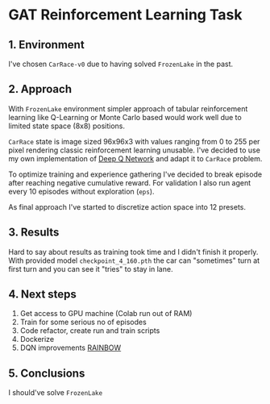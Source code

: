 # GAT Reinforcement Learning Task

## 1. Environment

I've chosen `CarRace-v0` due to having solved `FrozenLake` in the past.

## 2. Approach

With `FrozenLake` environment simpler approach of tabular reinforcement learning like Q-Learning or Monte Carlo based would work well due to limited state space (8x8) positions.

`CarRace` state is image sized 96x96x3 with values ranging from 0 to 255 per pixel rendering classic reinforcement learning unusable. I've decided to use my own implementation of [Deep Q Network](https://www.cs.toronto.edu/~vmnih/docs/dqn.pdf) and adapt it to `CarRace` problem. 

To optimize training and experience gathering I've decided to break episode after reaching negative cumulative reward. For validation I also run agent every 10 episodes without exploration (`eps`).

As final approach I've started to discretize action space into 12 presets.

## 3. Results

Hard to say about results as training took time and I didn't finish it properly. With provided model `checkpoint_4_160.pth` the car can "sometimes" turn at first turn and you can see it "tries" to stay in lane.

## 4. Next steps

1. Get access to GPU machine (Colab run out of RAM)
2. Train for some serious no of episodes
3. Code refactor, create run and train scripts
4. Dockerize
5. DQN improvements [RAINBOW](https://arxiv.org/abs/1710.02298)


## 5. Conclusions

I should've solve `FrozenLake`
